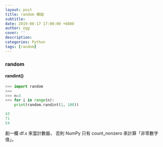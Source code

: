 ```yaml
---
layout: post
title: random 模組
subtitle:
date: 2019-06-17 17:00:00 +0800
author: egg
cover: ''
description:
categories: Python
tags: [random] 
---
```


### random

#### randint()
```python
>>> import random
>>> 
>>> n=3
>>> for i in range(n):
	print(random.randint(1, 100))

43
71
54
```

創一欄 df.x 來當計數器，
否則 NumPy 只有 count_nonzero 來計算「非零數字值」。

